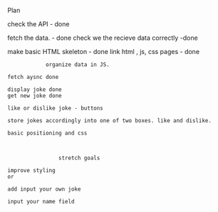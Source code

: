 Plan

check the API - done

fetch the data. - done
check we the recieve data correctly -done

make basic HTML skeleton - done
link html , js, css pages - done

                organize data in JS.

    fetch aysnc done

    display joke done
    get new joke done

    like or dislike joke - buttons

    store jokes accordingly into one of two boxes. like and dislike.

    basic positioning and css



                    stretch goals

    improve styling
    or

    add input your own joke

    input your name field
